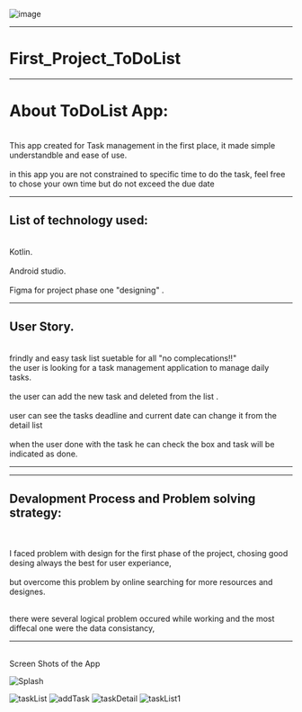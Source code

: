 
![image](https://user-images.githubusercontent.com/91452385/140163605-bc905803-1b3d-43ac-b406-2244fd5d7218.png)

--------------------------------------------------------------------------------------
# First_Project_ToDoList
--------------------------------------------------------------------------------------
# About ToDoList App:<br>

<br>This app created for Task management in the first place, it made simple understandble and ease of use. <br>
<br> in this app you are not constrained to specific time to do the task, feel free to chose your own time but do not exceed the due date<br>


---------------------------------------------------------------------------------------
## List of technology used:

<br> Kotlin. <br>
<br> Android studio. <br>
<br> Figma for project phase one "designing" . <br>

--------------------------------------------------------------------------------------

## User Story.
<br> frindly and easy task list suetable for all "no complecations!!"
<br> the user is looking for a task management application to manage daily tasks. <br> 
<br> the user can add the new task and deleted from the list . <br>
<br> user can see the tasks deadline and current date can change it from the detail list <br>
<br> when the user done with the task he can check the box and task will be indicated as done.<br>

---------------------------------------------------------------------------------------
---------------------------------------------------------------------------------------

## Devalopment Process and Problem solving strategy:
<br>
<br> I faced problem with design for the first phase of the project, chosing good desing always the best for user experiance, <br>
<br> but overcome this problem by online searching for more resources and designes.

<br> there were several logical problem occured while working and the most diffecal one were the data consistancy,<br>





-------------------------------------------------------------------------------------------------------------
<br> Screen Shots of the App <br>

![Splash](https://user-images.githubusercontent.com/91452385/140149183-02553472-f568-4d2f-8353-1268c1169e20.png)

![taskList](https://user-images.githubusercontent.com/91452385/140148401-baaabcd9-c59a-4d5b-a025-efb9ef7340e3.jpg)
![addTask](https://user-images.githubusercontent.com/91452385/140148743-054480c5-d4b4-4dfd-ad6f-9448434ea302.jpg)
![taskDetail](https://user-images.githubusercontent.com/91452385/140148213-7e38da0d-046a-45a7-be34-34605b73ff14.jpg)
![taskList1](https://user-images.githubusercontent.com/91452385/140163273-f860f1a5-dbeb-4a92-878e-b16ad7b5114a.jpg)


